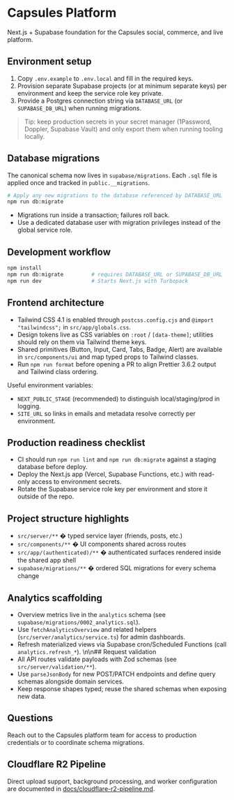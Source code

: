 # Capsules Platform

Next.js + Supabase foundation for the Capsules social, commerce, and live platform.

## Environment setup

1. Copy `.env.example` to `.env.local` and fill in the required keys.
2. Provision separate Supabase projects (or at minimum separate keys) per environment and keep the service role key private.
3. Provide a Postgres connection string via `DATABASE_URL` (or `SUPABASE_DB_URL`) when running migrations.

> Tip: keep production secrets in your secret manager (1Password, Doppler, Supabase Vault) and only export them when running tooling locally.

## Database migrations

The canonical schema now lives in `supabase/migrations`. Each `.sql` file is applied once and tracked in `public.__migrations`.

```bash
# Apply any new migrations to the database referenced by DATABASE_URL
npm run db:migrate
```

- Migrations run inside a transaction; failures roll back.
- Use a dedicated database user with migration privileges instead of the global service role.

## Development workflow

```bash
npm install
npm run db:migrate         # requires DATABASE_URL or SUPABASE_DB_URL
npm run dev                # Starts Next.js with Turbopack
```

## Frontend architecture

- Tailwind CSS 4.1 is enabled through `postcss.config.cjs` and `@import "tailwindcss";` in `src/app/globals.css`.
- Design tokens live as CSS variables on `:root` / `[data-theme]`; utilities should rely on them via Tailwind theme keys.
- Shared primitives (Button, Input, Card, Tabs, Badge, Alert) are available in `src/components/ui` and map typed props to Tailwind classes.
- Run `npm run format` before opening a PR to align Prettier 3.6.2 output and Tailwind class ordering.

Useful environment variables:

- `NEXT_PUBLIC_STAGE` (recommended) to distinguish local/staging/prod in logging.
- `SITE_URL` so links in emails and metadata resolve correctly per environment.

## Production readiness checklist

- CI should run `npm run lint` and `npm run db:migrate` against a staging database before deploy.
- Deploy the Next.js app (Vercel, Supabase Functions, etc.) with read-only access to environment secrets.
- Rotate the Supabase service role key per environment and store it outside of the repo.

## Project structure highlights

- `src/server/**` � typed service layer (friends, posts, etc.)
- `src/components/**` � UI components shared across routes
- `src/app/(authenticated)/**` � authenticated surfaces rendered inside the shared app shell
- `supabase/migrations/**` � ordered SQL migrations for every schema change

## Analytics scaffolding

- Overview metrics live in the `analytics` schema (see `supabase/migrations/0002_analytics.sql`).
- Use `fetchAnalyticsOverview` and related helpers (`src/server/analytics/service.ts`) for admin dashboards.
- Refresh materialized views via Supabase cron/Scheduled Functions (call `analytics.refresh_*`).
  \n\n## Request validation
- All API routes validate payloads with Zod schemas (see `src/server/validation/**`).
- Use `parseJsonBody` for new POST/PATCH endpoints and define query schemas alongside domain services.
- Keep response shapes typed; reuse the shared schemas when exposing new data.

## Questions

Reach out to the Capsules platform team for access to production credentials or to coordinate schema migrations.

## Cloudflare R2 Pipeline

Direct upload support, background processing, and worker configuration are documented in [docs/cloudflare-r2-pipeline.md](docs/cloudflare-r2-pipeline.md).


